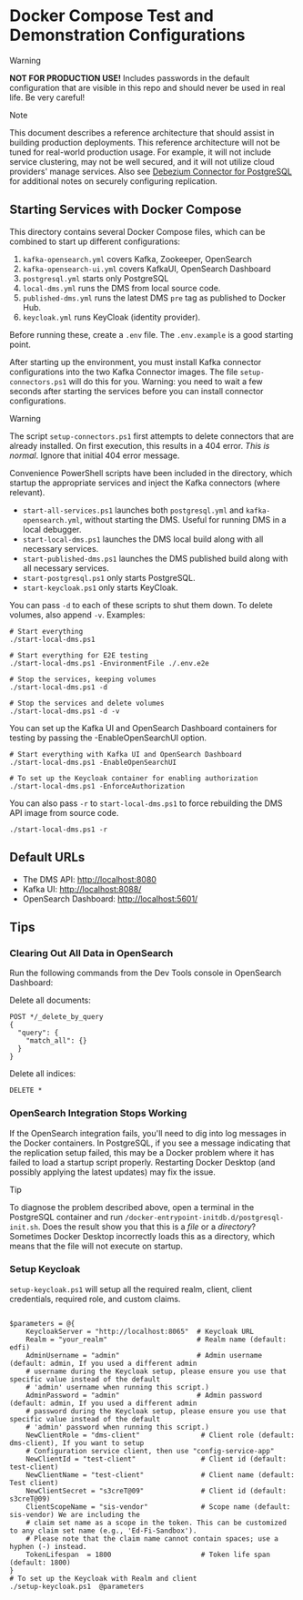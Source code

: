 # Docker Compose Test and Demonstration Configurations

> [!WARNING]
> **NOT FOR PRODUCTION USE!** Includes passwords in the default configuration that are
> visible in this repo and should never be used in real life. Be very careful!

> [!NOTE]
> This document describes a reference architecture that should assist in
> building production deployments. This reference architecture will not be tuned
> for real-world production usage. For example, it will not include service clustering,
> may not be well secured, and it will not utilize cloud providers' manage services.
> Also see [Debezium Connector for PostgreSQL](https://debezium.io/documentation/reference/2.7/connectors/postgresql.html)
> for additional notes on securely configuring replication.

## Starting Services with Docker Compose

This directory contains several Docker Compose files, which can be combined to
start up different configurations:

1. `kafka-opensearch.yml` covers Kafka, Zookeeper, OpenSearch
2. `kafka-opensearch-ui.yml` covers KafkaUI, OpenSearch Dashboard
3. `postgresql.yml` starts only PostgreSQL
4. `local-dms.yml` runs the DMS from local source code.
5. `published-dms.yml` runs the latest DMS `pre` tag as published to Docker Hub.
6. `keycloak.yml` runs KeyCloak (identity provider).

Before running these, create a `.env` file. The `.env.example` is a good
starting point.

After starting up the environment, you must install Kafka connector
configurations into the two Kafka Connector images. The file
`setup-connectors.ps1` will do this for you. Warning: you need to wait a few
seconds after starting the services before you can install connector
configurations.

> [!WARNING]
> The script `setup-connectors.ps1` first attempts to delete connectors that are
> already installed. On first execution, this results in a 404 error. _This is
> normal_. Ignore that initial 404 error message.

Convenience PowerShell scripts have been included in the directory, which
startup the appropriate services and inject the Kafka connectors (where
relevant).

* `start-all-services.ps1` launches both `postgresql.yml` and
  `kafka-opensearch.yml`, without starting the DMS. Useful for running DMS in a
  local debugger.
* `start-local-dms.ps1` launches the DMS local build along with all necessary
  services.
* `start-published-dms.ps1` launches the DMS published build along with all
  necessary services.
* `start-postgresql.ps1` only starts PostgreSQL.
* `start-keycloak.ps1` only starts KeyCloak.

You can pass `-d` to each of these scripts to shut them down. To delete volumes,
also append `-v`. Examples:

```pwsh
# Start everything
./start-local-dms.ps1

# Start everything for E2E testing
./start-local-dms.ps1 -EnvironmentFile ./.env.e2e

# Stop the services, keeping volumes
./start-local-dms.ps1 -d

# Stop the services and delete volumes
./start-local-dms.ps1 -d -v
```

You can set up the Kafka UI and OpenSearch Dashboard containers for testing by
passing the -EnableOpenSearchUI option.

```pwsh
# Start everything with Kafka UI and OpenSearch Dashboard
./start-local-dms.ps1 -EnableOpenSearchUI
```

```pwsh
# To set up the Keycloak container for enabling authorization 
./start-local-dms.ps1 -EnforceAuthorization
```

You can also pass `-r` to `start-local-dms.ps1` to force rebuilding the DMS API
image from source code.

```pwsh
./start-local-dms.ps1 -r
```

## Default URLs

* The DMS API: [http://localhost:8080](http://localhost:8080)
* Kafka UI: [http://localhost:8088/](http://localhost:8088/)
* OpenSearch Dashboard: [http://localhost:5601/](http://localhost:5601/)

## Tips

### Clearing Out All Data in OpenSearch

Run the following commands from the Dev Tools console in OpenSearch Dashboard:

Delete all documents:

```none
POST */_delete_by_query
{
  "query": {
    "match_all": {}
  }
}
```

Delete all indices:

```none
DELETE *
```

### OpenSearch Integration Stops Working

If the OpenSearch integration fails, you'll need to dig into log messages in the
Docker containers. In PostgreSQL, if you see a message indicating that the
replication setup failed, this may be a Docker problem where it has failed to
load a startup script properly. Restarting Docker Desktop (and possibly applying
the latest updates) may fix the issue.

> [!TIP]
> To diagnose the problem described above, open a terminal in the PostgreSQL container
> and run `/docker-entrypoint-initdb.d/postgresql-init.sh`. Does the result show you
> that this is a _file_ or a _directory_? Sometimes Docker Desktop incorrectly loads
> this as a directory, which means that the file will not execute on startup.

### Setup Keycloak

`setup-keycloak.ps1` will setup all the required realm, client, client
credentials, required role, and custom claims.

```pwsh

$parameters = @{
    KeycloakServer = "http://localhost:8065"  # Keycloak URL
    Realm = "your_realm"                      # Realm name (default: edfi)
    AdminUsername = "admin"                   # Admin username (default: admin, If you used a different admin
    # username during the Keycloak setup, please ensure you use that specific value instead of the default 
    # 'admin' username when running this script.)
    AdminPassword = "admin"                   # Admin password (default: admin, If you used a different admin
    # password during the Keycloak setup, please ensure you use that specific value instead of the default 
    # 'admin' password when running this script.)
    NewClientRole = "dms-client"               # Client role (default: dms-client), If you want to setup 
    # Configuration service client, then use "config-service-app"
    NewClientId = "test-client"                # Client id (default: test-client)
    NewClientName = "test-client"              # Client name (default: Test client)
    NewClientSecret = "s3creT@09"              # Client id (default: s3creT@09)
    ClientScopeName = "sis-vendor"             # Scope name (default: sis-vendor) We are including the 
    # claim set name as a scope in the token. This can be customized to any claim set name (e.g., 'Ed-Fi-Sandbox').
    # Please note that the claim name cannot contain spaces; use a hyphen (-) instead.
    TokenLifespan  = 1800                      # Token life span (default: 1800)
}
# To set up the Keycloak with Realm and client 
./setup-keycloak.ps1  @parameters

```
